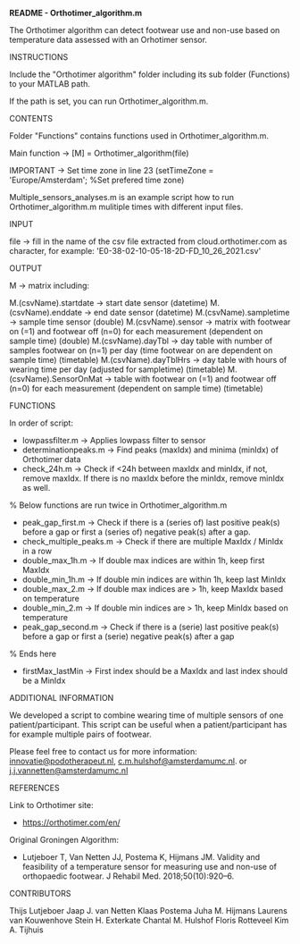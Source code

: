**README - Orthotimer_algorithm.m**

The Orthotimer algorithm can detect footwear use and non-use based on temperature data assessed with an Orhotimer sensor.



INSTRUCTIONS

Include the "Orthotimer algorithm" folder including its sub folder (Functions) to your MATLAB path.

If the path is set, you can run Orthotimer_algorithm.m.



CONTENTS

Folder "Functions" contains functions used in Orthotimer_algorithm.m.

Main function -> [M] = Orthotimer_algorithm(file)

IMPORTANT -> Set time zone in line 23 (setTimeZone = 'Europe/Amsterdam'; %Set prefered time zone)

Multiple_sensors_analyses.m is an example script how to run Orthotimer_algorithm.m mulitiple times with different input files.



INPUT

file -> fill in the name of the csv file extracted from cloud.orthotimer.com as character, for example: 'E0-38-02-10-05-18-2D-FD_10_26_2021.csv'



OUTPUT

M -> matrix including:

M.(csvName).startdate     -> start date sensor (datetime)
M.(csvName).enddate       -> end date sensor (datetime)
M.(csvName).sampletime    -> sample time sensor (double)
M.(csvName).sensor        -> matrix with footwear on (=1) and footwear off (n=0) for each measurement (dependent on sample time) (double)
M.(csvName).dayTbl        -> day table with number of samples footwear on (n=1) per day (time footwear on are dependent on sample time) (timetable)
M.(csvName).dayTblHrs     -> day table with hours of wearing time per day (adjusted for sampletime) (timetable)
M.(csvName).SensorOnMat   -> table with footwear on (=1) and footwear off (n=0) for each measurement (dependent on sample time) (timetable)



FUNCTIONS

In order of script:

- lowpassfilter.m			-> Applies lowpass filter to sensor 
- determinationpeaks.m			-> Find peaks (maxIdx) and minima (minIdx) of Orthotimer data
- check_24h.m				-> Check if <24h between maxIdx and minIdx, if not, remove maxIdx. If there is no maxIdx before the minIdx, remove minIdx as well.

% Below functions are run twice in Orthotimer_algorithm.m
- peak_gap_first.m			-> Check if there is a (series of) last positive peak(s) before a gap or first a (series of) negative peak(s) after a gap.
- check_multiple_peaks.m		-> Check if there are multiple MaxIdx / MinIdx in a row
- double_max_1h.m			-> If double max indices are within 1h, keep first MaxIdx
- double_min_1h.m			-> If double min indices are within 1h, keep last MinIdx
- double_max_2.m			-> If double max indices are > 1h, keep MaxIdx based on temperature
- double_min_2.m			-> If double min indices are > 1h, keep MinIdx based on temperature
- peak_gap_second.m			-> Check if there is a (serie) last positive peak(s) before a gap or first a (serie) negative peak(s) after a gap

% Ends here

- firstMax_lastMin			-> First index should be a MaxIdx and last index should be a MinIdx



ADDITIONAL INFORMATION

We developed a script to combine wearing time of multiple sensors of one patient/participant. This script can be useful when a patient/participant has for example multiple pairs of footwear.

Please feel free to contact us for more information: innovatie@podotherapeut.nl, c.m.hulshof@amsterdamumc.nl. or j.j.vannetten@amsterdamumc.nl



REFERENCES

Link to Orthotimer site:

- https://orthotimer.com/en/

Original Groningen Algorithm:

- Lutjeboer T, Van Netten JJ, Postema K, Hijmans JM. Validity and feasibility of a temperature sensor for measuring use and non-use of orthopaedic footwear. J Rehabil Med. 2018;50(10):920–6. 



CONTRIBUTORS

Thijs Lutjeboer
Jaap J. van Netten
Klaas Postema
Juha M. Hijmans
Laurens van Kouwenhove
Stein H. Exterkate
Chantal M. Hulshof
Floris Rotteveel
Kim A. Tijhuis
